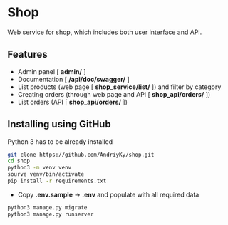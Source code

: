 # Shop
Web service for shop, which includes both user interface and API.

## Features
- Admin panel [ **admin/** ]
- Documentation [ **/api/doc/swagger/** ]
- List products (web page [ **shop_service/list/** ]) and filter by category
- Creating orders (through web page and API [ **shop_api/orders/** ])
- List orders (API  [ **shop_api/orders/** ])

## Installing using GitHub
Python 3 has to be already installed
```bash
git clone https://github.com/AndriyKy/shop.git
cd shop
python3 -m venv venv
sourve venv/bin/activate
pip install -r requirements.txt
````
- Copy **.env.sample** -> **.env** and populate with all required data

```bash
python3 manage.py migrate
python3 manage.py runserver
```